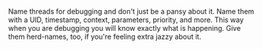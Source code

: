 Name threads for debugging and don't just be a pansy about it. Name them
with a UID, timestamp, context, parameters, priority, and more. This way
when you are debugging you will know exactly what is happening. Give
them herd-names, too, if you're feeling extra jazzy about it.

